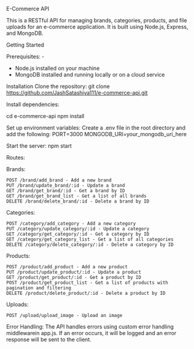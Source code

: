 E-Commerce API

This is a RESTful API for managing brands, categories, products, and file uploads for an e-commerce application. It is built using Node.js, Express, and MongoDB.

Getting Started

Prerequisites: -

* Node.js installed on your machine
* MongoDB installed and running locally or on a cloud service

Installation
Clone the repository:
git clone https://github.com/JashSatashiya111/e-commerce-api.git

Install dependencies:

cd e-commerce-api
npm install

Set up environment variables: Create a .env file in the root directory and add the following:
PORT=3000
MONGODB_URI=your_mongodb_uri_here

Start the server:
npm start


Routes:

Brands:

    POST /brand/add_brand - Add a new brand
    PUT /brand/update_brand/:id - Update a brand
    GET /brand/get_brand/:id - Get a brand by ID
    GET /brand/get_brand_list - Get a list of all brands
    DELETE /brand/delete_brand/:id - Delete a brand by ID

Categories: 

    POST /category/add_category - Add a new category
    PUT /category/update_category/:id - Update a category
    GET /category/get_category/:id - Get a category by ID
    GET /category/get_category_list - Get a list of all categories
    DELETE /category/delete_category/:id - Delete a category by ID

Products:

    POST /product/add_product - Add a new product
    PUT /product/update_product/:id - Update a product
    GET /product/get_product/:id - Get a product by ID
    POST /product/get_product_list - Get a list of products with pagination and filtering
    DELETE /product/delete_product/:id - Delete a product by ID

Uploads:

    POST /upload/upload_image - Upload an image


Error Handling:
    The API handles errors using custom error handling middlewarein app.js. If an error occurs, it will be logged and an error response will be sent to the client.